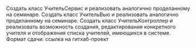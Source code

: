 Создать класс УчительСервис и реализовать аналогично проделанному на семинаре.
Создать класс УчительВью и реализовать аналогично проделанному на семинаре.
Создать класс УчительКонтроллер и реализовать возможность создания, редактирования конкретного учителя и отображения списка учителей, имеющихся в системе. Формат сдачи: ссылка на гитхаб-проект